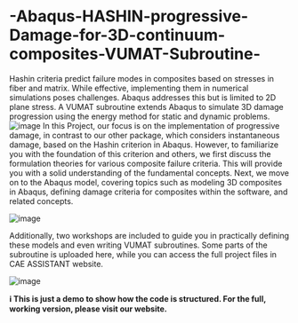 # -Abaqus-HASHIN-progressive-Damage-for-3D-continuum-composites-VUMAT-Subroutine-
Hashin criteria predict failure modes in composites based on stresses in fiber and matrix. While effective, implementing them in numerical simulations poses challenges. Abaqus addresses this but is limited to 2D plane stress. A VUMAT subroutine extends Abaqus to simulate 3D damage progression using the energy method for static and dynamic problems.
![image](https://github.com/user-attachments/assets/ce1b57ef-37eb-4e98-a797-fb926f05707f)
In this Project, our focus is on the implementation of progressive damage, in contrast to our other package, which considers instantaneous damage, based on the Hashin criterion in Abaqus. However, to familiarize you with the foundation of this criterion and others, we first discuss the formulation theories for various composite failure criteria. This will provide you with a solid understanding of the fundamental concepts. Next, we move on to the Abaqus model, covering topics such as modeling 3D composites in Abaqus, defining damage criteria for composites within the software, and related concepts. 

![image](https://github.com/user-attachments/assets/b29ad43a-33c1-4455-896f-a62661aa92f4)

Additionally, two workshops are included to guide you in practically defining these models and even writing VUMAT subroutines. Some parts of the subroutine is uploaded here, while you can access the full project files in CAE ASSISTANT website.

![image](https://github.com/user-attachments/assets/c9cfe6f2-d5c3-4bcc-beb9-26def9ec03e8)

**ℹ️ This is just a demo to show how the code is structured. For the full, working version, please visit our website.**
